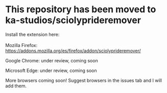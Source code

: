 <h1> This repository has been moved to ka-studios/sciolyprideremover</h1>


Install the extension here:
<br>
<br>
Mozilla Firefox: https://addons.mozilla.org/es/firefox/addon/sciolyprideremover/

Google Chrome: under review, coming soon

Microsoft Edge: under review, coming soon

More browsers coming soon! Suggest browsers in the issues tab and I will add them.
